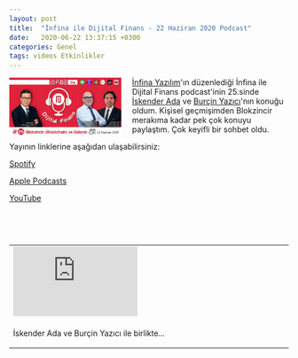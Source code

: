```yaml
---
layout: post
title:  "İnfina ile Dijital Finans - 22 Haziran 2020 Podcast"
date:   2020-06-22 13:37:15 +0300
categories: Genel
tags: videos Etkinlikler
---
```



<img align="left" src="/assets/Infina_podcast_640.jpg" style="width:40%; padding-right:20px"> [İnfina Yazılım](https://twitter.com/@InfinaYazilim)'ın düzenlediği İnfina ile Dijital Finans podcast'inin 25.sinde [İskender Ada](https://twitter.com/@iskenderada) ve [Burçin Yazıcı](https://twitter.com/@burcinyazici)'nın konuğu oldum. Kişisel geçmişimden Blokzincir merakıma kadar pek çok konuyu paylaştım. Çok keyifli bir sohbet oldu.

Yayının linklerine aşağıdan ulaşabilirsiniz: 

[Spotify](https://open.spotify.com/episode/32Rpnd4mjAGUbH2m8o3kfa)

[Apple Podcasts](https://podcasts.apple.com/tr/podcast/25-turan-sert-ile-blokzincir-blockchain-ve-gelecek/id1504730839?i=1000479018383)

[YouTube](https://www.youtube.com/watch?v=evsyn5BSANQ)

<br />

&nbsp;


<table><tr><td style="width:50%">
<iframe width="224" height="126" src="https://www.youtube.com/embed/evsyn5BSANQ" frameborder="0" allowfullscreen></iframe>
</td>
</tr>
<tr><td style="width:50%; vertical-align:top">
<p>
İskender Ada ve Burçin Yazıcı ile birlikte...
</p></td>
</tr>
</table>
